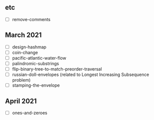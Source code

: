 ## etc
- [ ] remove-comments

## March 2021
- [ ] design-hashmap
- [ ] coin-change
- [ ] pacific-atlantic-water-flow
- [ ] palindromic-substrings
- [ ] flip-binary-tree-to-match-preorder-traversal
- [ ] russian-doll-envelopes (related to Longest Increasing Subsequence problem)
- [ ] stamping-the-envelope

## April 2021
- [ ] ones-and-zeroes